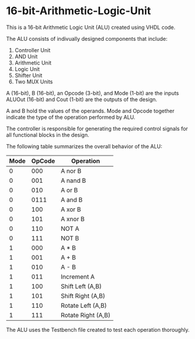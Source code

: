 # 16-bit-Arithmetic-Logic-Unit

This is a 16-bit Arithmetic Logic Unit (ALU) created using VHDL code.

The ALU consists of indivually designed components that include:
1) Controller Unit
2) AND Unit
3) Arithmetic Unit
4) Logic Unit
5) Shifter Unit
6) Two MUX Units

A (16-bit), B (16-bit), an Opcode (3-bit), and Mode (1-bit) are the inputs
ALUOut (16-bit) and Cout (1-bit) are the outputs of the design. 

A and B hold the values of the operands. Mode and Opcode together indicate the type of the operation performed by ALU.

The controller is responsible for generating the required control signals for all
functional blocks in the design. 

The following table summarizes the overall behavior of the ALU:

| Mode | OpCode | Operation |
| ------------- | ------------- | -------------|
| 0  | 000  | A nor B |
| 0  | 001  | A nand B |
| 0 | 010|A or B|
| 0|0111|A and B|
| 0|100|A xor B|
| 0|101|A xnor B|
| 0|110| NOT A|
| 0|111|NOT B|
| 1 |000| A * B|
| 1 |001|A + B|
| 1 |010| A - B|
| 1 | 011 | Increment A|
| 1 |100 | Shift Left (A,B)|
| 1 |101 | Shift Right (A,B)|
| 1 |110 | Rotate Left (A,B)|
| 1 |111 | Rotate Right (A,B)|


The ALU uses the Testbench file created to test each operation thoroughly.
